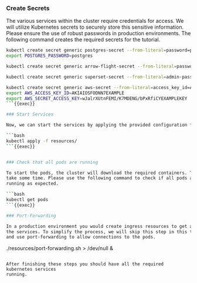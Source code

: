 ### Create Secrets

The various services within the cluster require credentials for access.
We will utilize Kubernetes secrets to securely store this sensitive information.
Please ensure the use of robust passwords in production environments.
The following command creates the required secrets for the tutorial.


```bash
kubectl create secret generic postgres-secret --from-literal=password=postgres --from-literal=catalog-url=postgres://postgres:postgres@postgres:5432
export POSTGRES_PASSWORD=postgres

kubectl create secret generic arrow-flight-secret --from-literal=password=flight_password

kubectl create secret generic superset-secret --from-literal=admin-password=password

kubectl create secret generic aws-secret --from-literal=access_key_id=AKIAIOSFODNN7EXAMPLE --from-literal=secret_access_key=wJalrXUtnFEMI/K7MDENG/bPxRfiCYEXAMPLEKEY 
export AWS_ACCESS_KEY_ID=AKIAIOSFODNN7EXAMPLE 
export AWS_SECRET_ACCESS_KEY=wJalrXUtnFEMI/K7MDENG/bPxRfiCYEXAMPLEKEY
```{{exec}}

### Start Services

Now, we can start the services by applying the provided configuration files.

```bash
kubectl apply -f resources/
```{{exec}}


### Check that all pods are running

To start the pods, the cluster will download the required containers. This might
take some time. Please use the following command to check if all pods are
running as expected.

```bash
kubectl get pods
```{{exec}}

### Port-Forwarding

In a production environment you would create ingress resources to get access to
the services. To simplify the process, we will skip this step in this tutorial
and use port-forwarding to allow connections to the pods.

```
./resources/port-forwarding.sh > /dev/null &
```{{exec}}

After finishing these steps you should have all the required kubernetes services
running.
